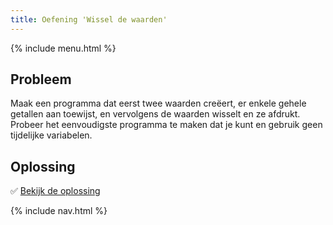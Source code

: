 ```yaml
---
title: Oefening 'Wissel de waarden'
---
```


{% include menu.html %}

## Probleem

Maak een programma dat eerst twee waarden creëert, er enkele gehele getallen aan toewijst, en vervolgens de waarden wisselt en ze afdrukt. Probeer het eenvoudigste programma te maken dat je kunt en gebruik geen tijdelijke variabelen.

## Oplossing

✅ [Bekijk de oplossing](solution)

{% include nav.html %}